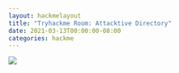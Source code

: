 ```yaml
---
layout: hackmelayout
title: "Tryhackme Room: Attacktive Directory"
date: 2021-03-13T00:00:00-08:00
categories: hackme
---
```



![](https://clamshatter.github.io/assets/attdir1.png)